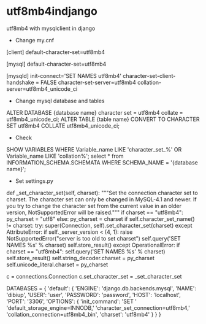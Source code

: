 # utf8mb4indjango
utf8mb4 with mysqlclient in django



* Change my.cnf

[client]
default-character-set=utf8mb4

[mysql]
default-character-set=utf8mb4

[mysqld]
init-connect='SET NAMES utf8mb4'
character-set-client-handshake = FALSE
character-set-server=utf8mb4
collation-server=utf8mb4_unicode_ci



* Change mysql database and tables

ALTER DATABASE {database name} character set = utf8mb4 collate = utf8mb4_unicode_ci;
ALTER TABLE {table name} CONVERT TO CHARACTER SET utf8mb4 COLLATE utf8mb4_unicode_ci;




* Check

SHOW VARIABLES WHERE Variable_name LIKE 'character\_set\_%' OR Variable_name LIKE 'collation%';
select * from INFORMATION_SCHEMA.SCHEMATA WHERE SCHEMA_NAME = '{database name}';



* Set settings.py

def _set_character_set(self, charset):
    """Set the connection character set to charset. The character
    set can only be changed in MySQL-4.1 and newer. If you try
    to change the character set from the current value in an
    older version, NotSupportedError will be raised."""
    if charset == "utf8mb4":
        py_charset = "utf8"
    else:
        py_charset = charset
    if self.character_set_name() != charset:
        try:
            super(Connection, self).set_character_set(charset)
        except AttributeError:
            if self._server_version < (4, 1):
                raise NotSupportedError("server is too old to set charset")
            self.query('SET NAMES %s' % charset)
            self.store_result()
        except OperationalError:
            if charset == "utf8mb4":
                self.query('SET NAMES %s' % charset)
                self.store_result()
    self.string_decoder.charset = py_charset
    self.unicode_literal.charset = py_charset

c = connections.Connection
c.set_character_set = _set_character_set

DATABASES = {
    'default': {
        'ENGINE': 'django.db.backends.mysql',
        'NAME': 'dibiup',
        'USER': 'user',
        'PASSWORD': 'password',
        'HOST': 'localhost',
        'PORT': '3306',
        'OPTIONS': {
                    'init_command': 'SET '
                    'default_storage_engine=INNODB,'
                    'character_set_connection=utf8mb4,'
                    'collation_connection=utf8mb4_bin',
                    'charset': 'utf8mb4'
                    }
    }
}




